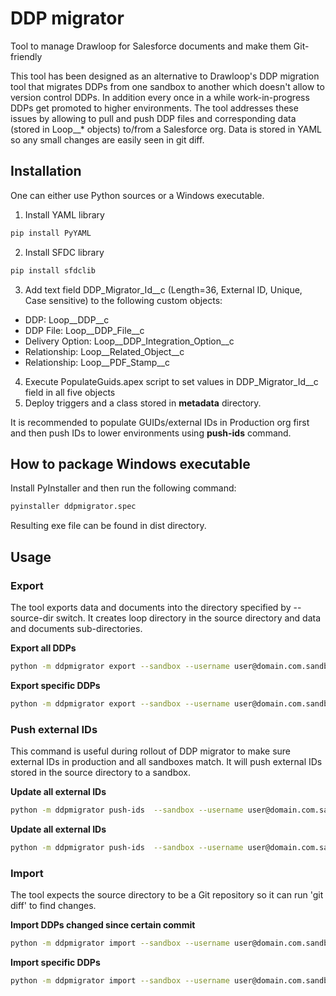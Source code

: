 # DDP migrator
Tool to manage Drawloop for Salesforce documents and make them Git-friendly


This tool has been designed as an alternative to Drawloop's DDP migration tool
that migrates DDPs from one sandbox to another which doesn't allow to version
control DDPs. In addition every once in a while work-in-progress DDPs get
promoted to higher environments.
The tool addresses these issues by allowing to pull and push DDP files and
corresponding data (stored in Loop__* objects) to/from a Salesforce org.
Data is stored in YAML so any small changes are easily seen in git diff.

## Installation

One can either use Python sources or a Windows executable.

1. Install YAML library
```sh
pip install PyYAML
```

2. Install SFDC library
```sh
pip install sfdclib
```

3. Add text field DDP\_Migrator\_Id\_\_c (Length=36, External ID, Unique, Case sensitive) to the following custom objects:
 * DDP: Loop\_\_DDP\_\_c
 * DDP File: Loop\_\_DDP\_File\_\_c
 * Delivery Option: Loop\_\_DDP\_Integration_Option\_\_c
 * Relationship: Loop\_\_Related\_Object\_\_c
 * Relationship: Loop\_\_PDF\_Stamp\_\_c

4. Execute PopulateGuids.apex script to set values in DDP\_Migrator\_Id\_\_c field in all five objects
5. Deploy triggers and a class stored in **metadata** directory.

It is recommended to populate GUIDs/external IDs in Production org first
and then push IDs to lower environments using **push-ids** command.

How to package Windows executable
---------------------------------
Install PyInstaller and then run the following command:
```sh
pyinstaller ddpmigrator.spec
```
Resulting exe file can be found in dist directory.

## Usage

### Export

The tool exports data and documents into the directory specified by --source-dir switch.
It creates loop directory in the source directory and data and documents sub-directories.

**Export all DDPs**
```sh
python -m ddpmigrator export --sandbox --username user@domain.com.sandbox_name --password Secret --source-dir ..
```

**Export specific DDPs**
```sh
python -m ddpmigrator export --sandbox --username user@domain.com.sandbox_name --password Secret --source-dir .. --ddp "EOP For Enterprise Payment"
```

### Push external IDs

This command is useful during rollout of DDP migrator to make sure external IDs in production and all sandboxes match.
It will push external IDs stored in the source directory to a sandbox.

**Update all external IDs**
```sh
python -m ddpmigrator push-ids  --sandbox --username user@domain.com.sandbox_name --password Secret --source-dir ..
```
**Update all external IDs**
```sh
python -m ddpmigrator push-ids  --sandbox --username user@domain.com.sandbox_name --password Secret --source-dir .. --ddp "EOP For Enterprise Payment"
```

### Import
The tool expects the source directory to be a Git repository so it can run 'git diff' to find changes.

**Import DDPs changed since certain commit**
```sh
python -m ddpmigrator import --sandbox --username user@domain.com.sandbox_name --password Secret --source-dir .. --baseline 6771fbc7
```

**Import specific DDPs**
```sh
python -m ddpmigrator import --sandbox --username user@domain.com.sandbox_name --password Secret --source-dir .. --ddp "EOP For Enterprise Payment"
```

